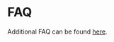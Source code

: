 # FAQ

Additional FAQ can be found [here](https://wiki.corp.mongodb.com/questions/topics/82870324/evergreen?&filter=recent).